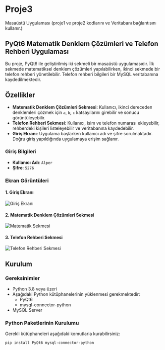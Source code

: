 # Proje3
Masaüstü Uygulaması (proje1 ve proje2 kodlarını ve Veritabanı bağlantısını kullanır.)

## PyQt6 Matematik Denklem Çözümleri ve Telefon Rehberi Uygulaması

Bu proje, PyQt6 ile geliştirilmiş iki sekmeli bir masaüstü uygulamasıdır. İlk sekmede matematiksel denklem çözümleri yapılabilirken, ikinci sekmede bir telefon rehberi yönetilebilir. Telefon rehberi bilgileri bir MySQL veritabanına kaydedilmektedir.

## Özellikler

- **Matematik Denklem Çözümleri Sekmesi**: Kullanıcı, ikinci dereceden denklemleri çözmek için `a`, `b`, `c` katsayılarını girebilir ve sonucu görüntüleyebilir.
- **Telefon Rehberi Sekmesi**: Kullanıcı, isim ve telefon numarası ekleyebilir, rehberdeki kişileri listeleyebilir ve veritabanına kaydedebilir.
- **Giriş Ekranı**: Uygulama başlarken kullanıcı adı ve şifre sorulmaktadır. Doğru giriş yapıldığında uygulamaya erişim sağlanır.

### Giriş Bilgileri

- **Kullanıcı Adı**: `Alper`
- **Şifre**: `5276`

### Ekran Görüntüleri

#### 1. Giriş Ekranı
![Giriş Ekranı](screenshots/login_screen.png)

#### 2. Matematik Denklem Çözümleri Sekmesi
![Matematik Sekmesi](screenshots/math_tab.png)

#### 3. Telefon Rehberi Sekmesi
![Telefon Rehberi Sekmesi](screenshots/rehber_tab.png)

## Kurulum

### Gereksinimler

- Python 3.8 veya üzeri
- Aşağıdaki Python kütüphanelerinin yüklenmesi gerekmektedir:
  - PyQt6
  - mysql-connector-python
- MySQL Server

### Python Paketlerinin Kurulumu

Gerekli kütüphaneleri aşağıdaki komutlarla kurabilirsiniz:

```bash
pip install PyQt6 mysql-connector-python

